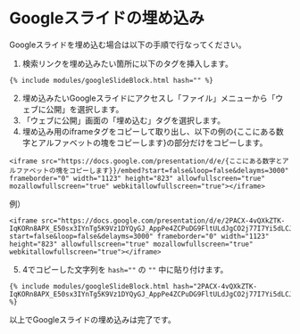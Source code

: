 # Googleスライドの埋め込み
Googleスライドを埋め込む場合は以下の手順で行なってください。

1. 検索リンクを埋め込みたい箇所に以下のタグを挿入します。

```
{% include modules/googleSlideBlock.html hash="" %}
```
2. 埋め込みたいGoogleスライドにアクセスし「ファイル」メニューから「ウェブに公開」を選択します。
3. 「ウェブに公開」画面の「埋め込む」タグを選択します。
4. 埋め込み用のiframeタグをコピーして取り出し、以下の例の{ここにある数字とアルファベットの塊をコピーします}の部分だけをコピーします。

```
<iframe src="https://docs.google.com/presentation/d/e/{ここにある数字とアルファベットの塊をコピーします}}/embed?start=false&loop=false&delayms=3000" frameborder="0" width="1123" height="823" allowfullscreen="true" mozallowfullscreen="true" webkitallowfullscreen="true"></iframe>
````

例）
```
<iframe src="https://docs.google.com/presentation/d/e/2PACX-4vQXkZTK-IqKORn8APX_E50sx3IYnTg5K9Vz1DYQyGJ_AppPe4ZCPuDG9FltULdJgCO2j77I7Yi5dLCJ/embed?start=false&loop=false&delayms=3000" frameborder="0" width="1123" height="823" allowfullscreen="true" mozallowfullscreen="true" webkitallowfullscreen="true"></iframe>
```

5. 4でコピーした文字列を `hash=""` の `""` 中に貼り付けます。

```
{% include modules/googleSlideBlock.html hash="2PACX-4vQXkZTK-IqKORn8APX_E50sx3IYnTg5K9Vz1DYQyGJ_AppPe4ZCPuDG9FltULdJgCO2j77I7Yi5dLCJ" %}
```

以上でGoogleスライドの埋め込みは完了です。
